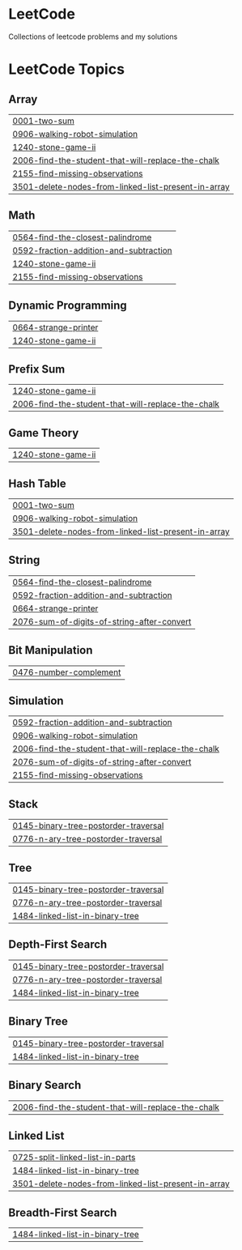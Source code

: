 # LeetCode
Collections of leetcode problems and my solutions

<!---LeetCode Topics Start-->
# LeetCode Topics
## Array
|  |
| ------- |
| [0001-two-sum](https://github.com/dinaiprahem/LeetCode/tree/master/0001-two-sum) |
| [0906-walking-robot-simulation](https://github.com/dinaiprahem/LeetCode/tree/master/0906-walking-robot-simulation) |
| [1240-stone-game-ii](https://github.com/dinaiprahem/LeetCode/tree/master/1240-stone-game-ii) |
| [2006-find-the-student-that-will-replace-the-chalk](https://github.com/dinaiprahem/LeetCode/tree/master/2006-find-the-student-that-will-replace-the-chalk) |
| [2155-find-missing-observations](https://github.com/dinaiprahem/LeetCode/tree/master/2155-find-missing-observations) |
| [3501-delete-nodes-from-linked-list-present-in-array](https://github.com/dinaiprahem/LeetCode/tree/master/3501-delete-nodes-from-linked-list-present-in-array) |
## Math
|  |
| ------- |
| [0564-find-the-closest-palindrome](https://github.com/dinaiprahem/LeetCode/tree/master/0564-find-the-closest-palindrome) |
| [0592-fraction-addition-and-subtraction](https://github.com/dinaiprahem/LeetCode/tree/master/0592-fraction-addition-and-subtraction) |
| [1240-stone-game-ii](https://github.com/dinaiprahem/LeetCode/tree/master/1240-stone-game-ii) |
| [2155-find-missing-observations](https://github.com/dinaiprahem/LeetCode/tree/master/2155-find-missing-observations) |
## Dynamic Programming
|  |
| ------- |
| [0664-strange-printer](https://github.com/dinaiprahem/LeetCode/tree/master/0664-strange-printer) |
| [1240-stone-game-ii](https://github.com/dinaiprahem/LeetCode/tree/master/1240-stone-game-ii) |
## Prefix Sum
|  |
| ------- |
| [1240-stone-game-ii](https://github.com/dinaiprahem/LeetCode/tree/master/1240-stone-game-ii) |
| [2006-find-the-student-that-will-replace-the-chalk](https://github.com/dinaiprahem/LeetCode/tree/master/2006-find-the-student-that-will-replace-the-chalk) |
## Game Theory
|  |
| ------- |
| [1240-stone-game-ii](https://github.com/dinaiprahem/LeetCode/tree/master/1240-stone-game-ii) |
## Hash Table
|  |
| ------- |
| [0001-two-sum](https://github.com/dinaiprahem/LeetCode/tree/master/0001-two-sum) |
| [0906-walking-robot-simulation](https://github.com/dinaiprahem/LeetCode/tree/master/0906-walking-robot-simulation) |
| [3501-delete-nodes-from-linked-list-present-in-array](https://github.com/dinaiprahem/LeetCode/tree/master/3501-delete-nodes-from-linked-list-present-in-array) |
## String
|  |
| ------- |
| [0564-find-the-closest-palindrome](https://github.com/dinaiprahem/LeetCode/tree/master/0564-find-the-closest-palindrome) |
| [0592-fraction-addition-and-subtraction](https://github.com/dinaiprahem/LeetCode/tree/master/0592-fraction-addition-and-subtraction) |
| [0664-strange-printer](https://github.com/dinaiprahem/LeetCode/tree/master/0664-strange-printer) |
| [2076-sum-of-digits-of-string-after-convert](https://github.com/dinaiprahem/LeetCode/tree/master/2076-sum-of-digits-of-string-after-convert) |
## Bit Manipulation
|  |
| ------- |
| [0476-number-complement](https://github.com/dinaiprahem/LeetCode/tree/master/0476-number-complement) |
## Simulation
|  |
| ------- |
| [0592-fraction-addition-and-subtraction](https://github.com/dinaiprahem/LeetCode/tree/master/0592-fraction-addition-and-subtraction) |
| [0906-walking-robot-simulation](https://github.com/dinaiprahem/LeetCode/tree/master/0906-walking-robot-simulation) |
| [2006-find-the-student-that-will-replace-the-chalk](https://github.com/dinaiprahem/LeetCode/tree/master/2006-find-the-student-that-will-replace-the-chalk) |
| [2076-sum-of-digits-of-string-after-convert](https://github.com/dinaiprahem/LeetCode/tree/master/2076-sum-of-digits-of-string-after-convert) |
| [2155-find-missing-observations](https://github.com/dinaiprahem/LeetCode/tree/master/2155-find-missing-observations) |
## Stack
|  |
| ------- |
| [0145-binary-tree-postorder-traversal](https://github.com/dinaiprahem/LeetCode/tree/master/0145-binary-tree-postorder-traversal) |
| [0776-n-ary-tree-postorder-traversal](https://github.com/dinaiprahem/LeetCode/tree/master/0776-n-ary-tree-postorder-traversal) |
## Tree
|  |
| ------- |
| [0145-binary-tree-postorder-traversal](https://github.com/dinaiprahem/LeetCode/tree/master/0145-binary-tree-postorder-traversal) |
| [0776-n-ary-tree-postorder-traversal](https://github.com/dinaiprahem/LeetCode/tree/master/0776-n-ary-tree-postorder-traversal) |
| [1484-linked-list-in-binary-tree](https://github.com/dinaiprahem/LeetCode/tree/master/1484-linked-list-in-binary-tree) |
## Depth-First Search
|  |
| ------- |
| [0145-binary-tree-postorder-traversal](https://github.com/dinaiprahem/LeetCode/tree/master/0145-binary-tree-postorder-traversal) |
| [0776-n-ary-tree-postorder-traversal](https://github.com/dinaiprahem/LeetCode/tree/master/0776-n-ary-tree-postorder-traversal) |
| [1484-linked-list-in-binary-tree](https://github.com/dinaiprahem/LeetCode/tree/master/1484-linked-list-in-binary-tree) |
## Binary Tree
|  |
| ------- |
| [0145-binary-tree-postorder-traversal](https://github.com/dinaiprahem/LeetCode/tree/master/0145-binary-tree-postorder-traversal) |
| [1484-linked-list-in-binary-tree](https://github.com/dinaiprahem/LeetCode/tree/master/1484-linked-list-in-binary-tree) |
## Binary Search
|  |
| ------- |
| [2006-find-the-student-that-will-replace-the-chalk](https://github.com/dinaiprahem/LeetCode/tree/master/2006-find-the-student-that-will-replace-the-chalk) |
## Linked List
|  |
| ------- |
| [0725-split-linked-list-in-parts](https://github.com/dinaiprahem/LeetCode/tree/master/0725-split-linked-list-in-parts) |
| [1484-linked-list-in-binary-tree](https://github.com/dinaiprahem/LeetCode/tree/master/1484-linked-list-in-binary-tree) |
| [3501-delete-nodes-from-linked-list-present-in-array](https://github.com/dinaiprahem/LeetCode/tree/master/3501-delete-nodes-from-linked-list-present-in-array) |
## Breadth-First Search
|  |
| ------- |
| [1484-linked-list-in-binary-tree](https://github.com/dinaiprahem/LeetCode/tree/master/1484-linked-list-in-binary-tree) |
<!---LeetCode Topics End-->
